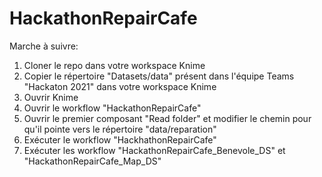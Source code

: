 # HackathonRepairCafe

Marche à suivre:
1. Cloner le repo dans votre workspace Knime
2. Copier le répertoire "Datasets/data" présent dans l'équipe Teams "Hackaton 2021" dans votre workspace Knime
3. Ouvrir Knime
4. Ouvrir le workflow "HackathonRepairCafe"
5. Ouvrir le premier composant "Read folder" et modifier le chemin pour qu'il pointe vers le répertoire "data/reparation"
6. Exécuter le workflow "HackhathonRepairCafe"
7. Exécuter les workflow "HackathonRepairCafe_Benevole_DS" et "HackathonRepairCafe_Map_DS"
